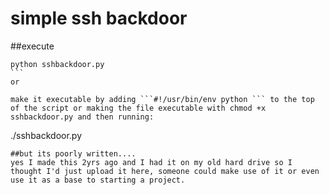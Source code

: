 # simple ssh backdoor 

##execute
``````
python sshbackdoor.py
```
or

make it executable by adding ```#!/usr/bin/env python ``` to the top of the script or making the file executable with chmod +x sshbackdoor.py and then running:

``````
./sshbackdoor.py
```
##but its poorly written....
yes I made this 2yrs ago and I had it on my old hard drive so I thought I'd just upload it here, someone could make use of it or even use it as a base to starting a project. 
